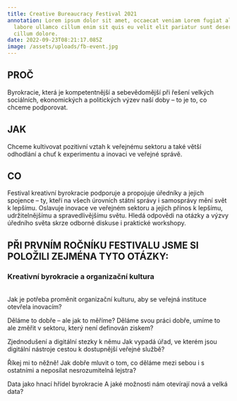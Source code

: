 ```yaml
---
title: Creative Bureaucracy Festival 2021
annotation: Lorem ipsum dolor sit amet, occaecat veniam Lorem fugiat aliqua
  labore ullamco cillum enim sit quis eu velit elit pariatur sunt deserunt ut
  cillum dolore.
date: 2022-09-23T08:21:17.085Z
image: /assets/uploads/fb-event.jpg
---
```

<!--StartFragment-->

<h2>PROČ</h2>

Byrokracie, která je kompetentnější a sebevědomější při řešení velkých sociálních, ekonomických a politických výzev naší doby – to je to, co chceme podporovat.

<h2>JAK</h2>

Chceme kultivovat pozitivní vztah
 k veřejnému sektoru a také větší
 odhodlání a chuť k experimentu
 a inovaci ve veřejné správě.

<h2>C﻿O</h2>

Festival kreativní byrokracie podporuje a propojuje úředníky a jejich spojence – ty, kteří na všech úrovních státní správy i samosprávy mění svět k lepšímu. Oslavuje inovace ve veřejném sektoru a jejich přínos k lepšímu, udržitelnějšímu a spravedlivějšímu světu. Hledá odpovědi na otázky a výzvy úředního světa skrze odborné diskuse i praktické workshopy.

<!--EndFragment-->

<h2>PŘI PRVNÍM ROČNÍKU FESTIVALU JSME SI POLOŽILI ZEJMÉNA TYTO OTÁZKY:</h2>

<h3>Kreativní byrokracie a organizační kultura</h3> <br>
Jak je potřeba proměnit organizační
kulturu, aby se veřejná instituce
otevřela inovacím?

Děláme to dobře –
ale jak to měříme?
Děláme svou práci dobře,
umíme to ale změřit v sektoru,
který není definován ziskem?

Zjednodušení
a digitální stezky k němu
Jak vypadá úřad, ve kterém
jsou digitální nástroje cestou
k dostupnější veřejné službě?

Říkej mi to něžně!
Jak dobře mluvit o tom, co děláme
mezi sebou i s ostatními a neposílat
nesrozumitelná lejstra?

Data jako hnací
hřídel byrokracie
A jaké možnosti nám
otevírají nová a velká data?